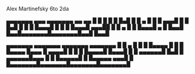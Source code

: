 Alex Martinefsky 
6to 2da 

 ▄▄▄▄▄▄▄ ▄▄▄     ▄▄▄▄▄▄▄ ▄▄   ▄▄ 
█       █   █   █       █  █▄█  █
█   ▄   █   █   █    ▄▄▄█       █
█  █▄█  █   █   █   █▄▄▄█       █
█       █   █▄▄▄█    ▄▄▄██     █ 
█   ▄   █       █   █▄▄▄█   ▄   █
█▄▄█ █▄▄█▄▄▄▄▄▄▄█▄▄▄▄▄▄▄█▄▄█ █▄▄█

 ▄▄▄▄▄▄▄ ▄▄▄▄▄▄▄ ▄▄▄▄▄▄▄ ▄▄▄▄▄▄▄ 
█       █  ▄    █       █       █
█▄▄▄▄   █ █ █   █▄▄▄▄   █▄▄▄    █
 ▄▄▄▄█  █ █ █   █▄▄▄▄█  █▄▄▄█   █
█ ▄▄▄▄▄▄█ █▄█   █ ▄▄▄▄▄▄█▄▄▄    █
█ █▄▄▄▄▄█       █ █▄▄▄▄▄ ▄▄▄█   █
█▄▄▄▄▄▄▄█▄▄▄▄▄▄▄█▄▄▄▄▄▄▄█▄▄▄▄▄▄▄█
